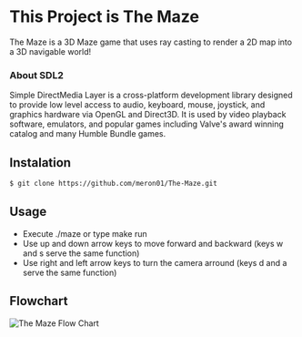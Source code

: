 # This Project is The Maze

The Maze is a 3D Maze game that uses ray casting to render a 2D map into a 3D navigable world!


### About SDL2 

Simple DirectMedia Layer is a cross-platform development library designed to provide low level access to audio, keyboard, mouse, joystick, and graphics hardware via OpenGL and Direct3D. It is used by video playback software, emulators, and popular games including Valve's award winning catalog and many Humble Bundle games.

## Instalation 
```sh
$ git clone https://github.com/meron01/The-Maze.git
```
## Usage 
* Execute ./maze or type make run 
* Use up and down arrow keys to move forward and backward (keys w and s serve the same function)
* Use right and left arrow keys to turn the camera arround (keys d and a serve the same function)


## Flowchart
![The Maze Flow Chart](https://i.imgur.com/t0MxNni.png)

